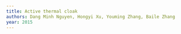 ```yaml
---
title: Active thermal cloak
authors: Dang Minh Nguyen, Hongyi Xu, Youming Zhang, Baile Zhang
year: 2015
---
```



